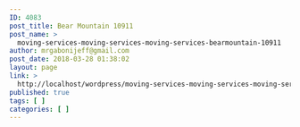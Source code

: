 ```yaml
---
ID: 4083
post_title: Bear Mountain 10911
post_name: >
  moving-services-moving-services-moving-services-bearmountain-10911
author: mrgabonijeff@gmail.com
post_date: 2018-03-28 01:38:02
layout: page
link: >
  http://localhost/wordpress/moving-services-moving-services-moving-services-bearmountain-10911/
published: true
tags: [ ]
categories: [ ]
---
```

